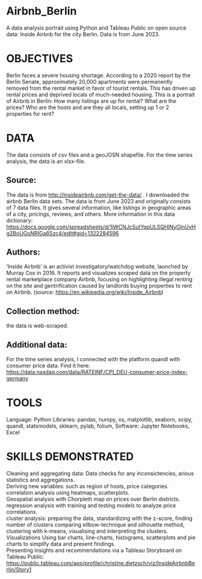 # Airbnb_Berlin
A data analysis portrait using Python and Tableau Public on open source data: Inside Airbnb for the city Berlin. Data is from June 2023.

# OBJECTIVES
Berlin faces a severe housing shortage. According to a 2020 report by the Berlin Senate, approximately 20,000 apartments were permanently removed from the rental market in favor of tourist rentals. This has driven up rental prices and deprived locals of much-needed housing. This is a portrait of Airbnb in Berlin: How many listings are up for rental? What are the prices? Who are the hosts and are they all locals, setting up 1 or 2 properties for rent?

# DATA
The data consists of csv files and a geoJOSN shapefile. For the time series analysis, the data is an xlsx-file.
## Source: 
The data is from http://insideairbnb.com/get-the-data/ . 
I downloaded the airbnb Berlin data sets. The data is from June 2023 and originally consists of 7 data files. It gives several information, like listings in geographic areas of a city, pricings, reviews, and others.
More information in this data dictionary: https://docs.google.com/spreadsheets/d/1iWCNJcSutYqpULSQHlNyGInUvHg2BoUGoNRIGa6Szc4/edit#gid=1322284596

## Authors: 
‘Inside Airbnb’ is an activist investigatory/watchdog website, launched by Murray Cox in 2016. 
It reports and visualizes scraped data on the property rental marketplace company Airbnb, focusing on highlighting illegal renting on the site and gentrification caused by landlords buying properties to rent on Airbnb. (source: https://en.wikipedia.org/wiki/Inside_Airbnb)
## Collection method: 
the data is web-scraped. 

## Additional data:
For the time series analysis, I connected with the platform quandl with consumer price data. Find it here: https://data.nasdaq.com/data/RATEINF/CPI_DEU-consumer-price-index-germany

# TOOLS
Language: Python
Libraries: pandas, numpy, os, matplotlib, seaborn, scipy, quandl, statsmodels, sklearn, pylab, folium, 
Software: Jupyter Notebooks, Excel

#  SKILLS DEMONSTRATED
Cleaning and aggregating data: Data checks for any inconsictencies, arious statistics and aggregations.  
Deriving new variables: such as region of hosts, price categories.  
correlation analysis using heatmaps, scatterplots.  
Geospatial analysis with Chorpleth map on prices over Berlin districts.  
regression analysis with training and testing models to analyze price correlations.  
cluster analysis: preparing the data, standardizing with the z-score, finding number of clusters comparing ellbow-technique and silhouette method, clustering with k-means, visualising and interpreting the clusters.  
Visualizations Using bar charts, line-charts, histograms, scatterplots and pie charts to simplify data and present findings.  
Presenting insights and recommendations via a Tableau Storyboard on Tableau Public: https://public.tableau.com/app/profile/christine.dietzsch/viz/InsideAirbnbBerlin/Story1  
